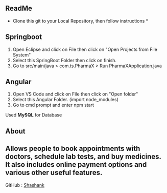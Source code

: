 ReadMe
------

* Clone this git to your Local Repository, then follow instructions *

Springboot
----------
1. Open Eclipse and click on File then click on "Open Projects from File System"
2. Select this SpringBoot Folder then click on finish.
3. Go to src/main/java > com.ts.PharmaX > Run PharmaXApplication.java

Angular
-------
1. Open VS Code and click on File then click on "Open folder"
2. Select this Angular Folder. (import node_modules)
3. Go to cmd prompt and enter npm start

Used **MySQL** for Database

**About**
-------
Allows people to book appointments with doctors, schedule lab tests, and buy medicines. It also includes online payment options and various other useful features.
-------

GitHub : [Shashank](https://github.com/ShashankCode1)
